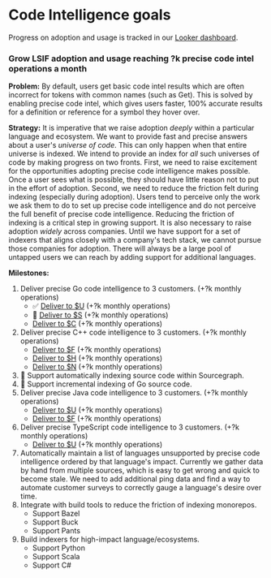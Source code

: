 # Code Intelligence goals

Progress on adoption and usage is tracked in our [Looker dashboard](https://sourcegraph.looker.com/dashboards/131).

### Grow LSIF adoption and usage reaching ?k precise code intel operations a month

**Problem:** By default, users get basic code intel results which are often incorrect for tokens with common names (such as Get). This is solved by enabling precise code intel, which gives users faster, 100% accurate results for a definition or reference for a symbol they hover over. 

**Strategy:** It is imperative that we raise adoption *deeply* within a particular language and ecosystem. We want to provide fast and precise answers about a user's _universe of code_. This can only happen when that entire universe is indexed. We intend to provide an index for _all_ such universes of code by making progress on two fronts. First, we need to raise excitement for the opportunities adopting precise code intelligence makes possible. Once a user sees what is possible, they should have little reason not to put in the effort of adoption. Second, we need to reduce the friction felt during indexing (especially during adoption). Users tend to perceive only the work we ask them to do to set up precise code intelligence and do not perceive the full benefit of precise code intelligence. Reducing the friction of indexing is a critical step in growing support. It is also necessary to raise adoption *widely* across companies. Until we have support for a set of indexers that aligns closely with a company's tech stack, we cannot pursue those companies for adoption. There will always be a large pool of untapped users we can reach by adding support for additional languages.

**Milestones:**

1. Deliver precise Go code intelligence to 3 customers. (+?k monthly operations)
    - ✅ [Deliver to $U](https://github.com/sourcegraph/customer/issues/78) (+?k monthly operations)
    - 🔄 [Deliver to $S](https://github.com/sourcegraph/customer/issues/77) (+?k monthly operations)
    - [Deliver to $C](https://github.com/sourcegraph/customer/issues/76) (+?k monthly operations)
1. Deliver precise C++ code intelligence to 3 customers. (+?k monthly operations)
    - [Deliver to $F](https://github.com/sourcegraph/customer/issues/87) (+?k monthly operations)
    - [Deliver to $H](https://github.com/sourcegraph/customer/issues/86) (+?k monthly operations)
    - [Deliver to $N](https://github.com/sourcegraph/customer/issues/130) (+?k monthly operations)
1. 🔄 Support automatically indexing source code within Sourcegraph.
1. 🔄 Support incremental indexing of Go source code.
1. Deliver precise Java code intelligence to 3 customers. (+?k monthly operations)
    - [Deliver to $U](https://github.com/sourcegraph/customer/issues/131) (+?k monthly operations)
    - [Deliver to $F](https://github.com/sourcegraph/customer/issues/132) (+?k monthly operations)
1. Deliver precise TypeScript code intelligence to 3 customers. (+?k monthly operations)
    - [Deliver to $U](https://github.com/sourcegraph/customer/issues/133) (+?k monthly operations)
1. Automatically maintain a list of languages unsupported by precise code intelligence ordered by that language's impact. Currently we gather data by hand from multiple sources, which is easy to get wrong and quick to become stale. We need to add additional ping data and find a way to automate customer surveys to correctly gauge a language's desire over time.
1. Integrate with build tools to reduce the friction of indexing monorepos.
    - Support Bazel
    - Support Buck
    - Support Pants
1. Build indexers for high-impact language/ecosystems.
    - Support Python
    - Support Scala
    - Support C#
